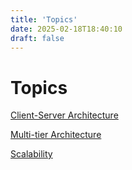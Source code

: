 ```yaml
---
title: 'Topics'
date: 2025-02-18T18:40:10
draft: false
---
```


# Topics

[Client-Server Architecture](./client-server-architecture/)

[Multi-tier Architecture](./multi-tier-architecture/)

[Scalability](./scalability/)
